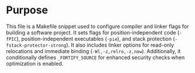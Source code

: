 # Purpose
This file is a Makefile snippet used to configure compiler and linker flags for building a software project. It sets flags for position-independent code (`-fPIC`), position-independent executables (`-pie`), and stack protection (`-fstack-protector-strong`). It also includes linker options for read-only relocations and immediate binding (`-Wl,-z,relro,-z,now`). Additionally, it conditionally defines `_FORTIFY_SOURCE` for enhanced security checks when optimization is enabled.
